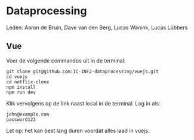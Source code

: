 # Dataprocessing
Leden: 
Aaron de Bruin, 
Dave van den Berg, 
Lucas Wanink, 
Lucas Lübbers

## Vue
Voer de volgende commandos uit in de terminal:
```
git clone git@github.com:IC-INF2-dataprocessing/vuejs.git
cd vuejs
cd netflix-clone
npm install
npm run dev
```
Klik vervolgens op de link naast local in de terminal.
Log in als:
```
john@example.com
password123
```
Let op: het kan best lang duren voordat alles laad in vuejs.
